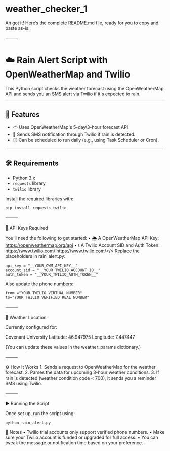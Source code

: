 # weather_checker_1
Ah got it! Here’s the complete README.md file, ready for you to copy and paste as-is:

⸻



# ☁️ Rain Alert Script with OpenWeatherMap and Twilio

This Python script checks the weather forecast using the OpenWeatherMap API and sends you an SMS alert via Twilio if it's expected to rain.

---

## 📌 Features
- ⛅ Uses OpenWeatherMap's 5-day/3-hour forecast API.
- 📲 Sends SMS notification through Twilio if rain is detected.
- 🕒 Can be scheduled to run daily (e.g., using Task Scheduler or Cron).

---

## 🛠 Requirements

- Python 3.x
- `requests` library
- `twilio` library

Install the required libraries with:

```bash
pip install requests twilio
```


⸻

🔐 API Keys Required

You’ll need the following to get started:
	•	🌦 A OpenWeatherMap API Key: https://openweathermap.org/api
	•	📞 A Twilio Account SID and Auth Token:  https://www.twilio.com/
<a>https://www.twilio.com/</>
Replace the placeholders in rain_alert.py:
```
api_key = "__YOUR_OWM_API_KEY__"
account_sid = "__YOUR_TWILIO_ACCOUNT_ID__"
auth_token = "__YOUR_TWILIO_AUTH_TOKEN__"
```
Also update the phone numbers:
```
from_="YOUR TWILIO VIRTUAL NUMBER"
to="YOUR TWILIO VERIFIED REAL NUMBER"
```

⸻

📍 Weather Location

Currently configured for:

Covenant University
Latitude: 46.947975
Longitude: 7.447447

(You can update these values in the weather_params dictionary.)

⸻

⚙️ How It Works
	1.	Sends a request to OpenWeatherMap for the weather forecast.
	2.	Parses the data for upcoming 3-hour weather conditions.
	3.	If rain is detected (weather condition code < 700), it sends you a reminder SMS using Twilio.

⸻

▶️ Running the Script

Once set up, run the script using:
```
python rain_alert.py
```

📝 Notes
	•	Twilio trial accounts only support verified phone numbers.
	•	Make sure your Twilio account is funded or upgraded for full access.
	•	You can tweak the message or notification time based on your preference.
